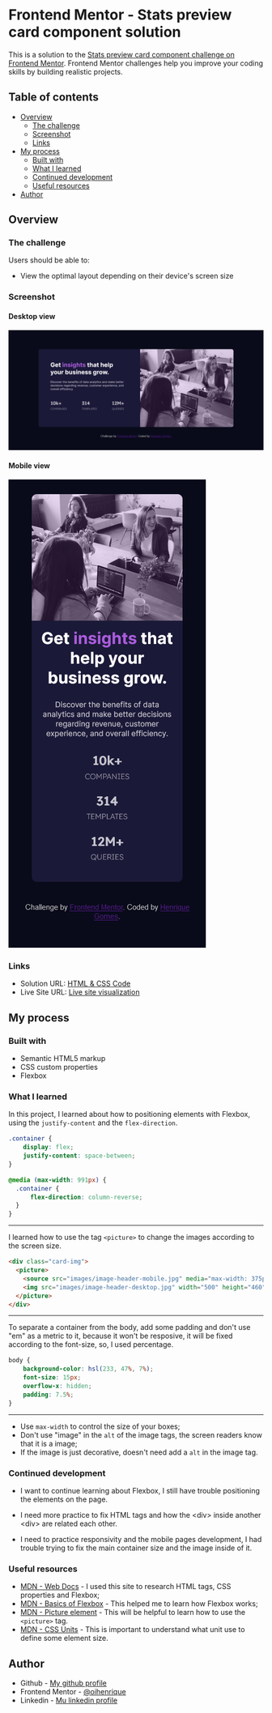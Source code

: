 # Frontend Mentor - Stats preview card component solution

This is a solution to the [Stats preview card component challenge on Frontend Mentor](https://www.frontendmentor.io/challenges/stats-preview-card-component-8JqbgoU62). Frontend Mentor challenges help you improve your coding skills by building realistic projects. 

## Table of contents

- [Overview](#overview)
  - [The challenge](#the-challenge)
  - [Screenshot](#screenshot)
  - [Links](#links)
- [My process](#my-process)
  - [Built with](#built-with)
  - [What I learned](#what-i-learned)
  - [Continued development](#continued-development)
  - [Useful resources](#useful-resources)
- [Author](#author)

## Overview

### The challenge

Users should be able to:

- View the optimal layout depending on their device's screen size

### Screenshot

#### Desktop view
![](./images/full-page-to-readme.png)

#### Mobile view
![](./images/full-page-to-readme-mobile.png)

### Links

- Solution URL: [HTML & CSS Code](https://github.com/oihenrique/frontend-mentor-challenges/tree/main/01.%20%5Bhtml-css%5D%20Stats%20Preview%20Card%20Component)
- Live Site URL: [Live site visualization](https://oihenrique.github.io/frontend-mentor-challenges/01.%20[html-css]%20Stats%20Preview%20Card%20Component/index.html)

## My process

### Built with

- Semantic HTML5 markup
- CSS custom properties
- Flexbox

### What I learned

In this project, I learned about how to positioning elements with Flexbox, using the ```justify-content``` and the ```flex-direction```.

```css
.container {
    display: flex;
    justify-content: space-between;
}
```
```css
@media (max-width: 991px) {
  .container {
      flex-direction: column-reverse;
  }
}
```
___

I learned how to use the tag ```<picture>``` to change the images according to the screen size.
~~~html
<div class="card-img">
  <picture>
    <source src="images/image-header-mobile.jpg" media="max-width: 375px">
    <img src="images/image-header-desktop.jpg" width="500" height="460">
  </picture>
</div>
~~~

___

To separate a container from the body, add some padding and don't use "em" as a metric to it, because it won't be resposive, it will be fixed according to the font-size, so, I used percentage.

~~~css
body {
    background-color: hsl(233, 47%, 7%);
    font-size: 15px;
    overflow-x: hidden;
    padding: 7.5%;
}
~~~

___

- Use ```max-width``` to control the size of your boxes;
- Don't use "image" in the ```alt``` of the image tags, the screen readers know that it is a image;
- If the image is just decorative, doesn't need add a ```alt``` in the image tag.

### Continued development

- I want to continue learning about Flexbox, I still have trouble positioning the elements on the page. 

- I need more practice to fix HTML tags and how the &lt;div&gt; inside another &lt;div&gt; are related each other.

- I need to practice responsivity and the mobile pages development, I had trouble trying to fix the main container size and the image inside of it.

### Useful resources

- [MDN - Web Docs](https://developer.mozilla.org/pt-BR/) - I used this site to research HTML tags, CSS properties and Flexbox;
- [MDN - Basics of Flexbox](https://developer.mozilla.org/pt-BR/docs/Web/CSS/CSS_Flexible_Box_Layout/Basic_Concepts_of_Flexbox) - This helped me to learn how Flexbox works;
- [MDN - Picture element](https://developer.mozilla.org/en-US/docs/Web/HTML/Element/picture) - This will be helpful to learn how to use the `<picture>` tag.
- [MDN - CSS Units](https://developer.mozilla.org/en-US/docs/Learn/CSS/Building_blocks/Values_and_units) - This is important to understand what unit use to define some element size.

## Author

- Github - [My github profile](https://github.com/oihenrique)
- Frontend Mentor - [@oihenrique](https://www.frontendmentor.io/profile/oihenrique)
- Linkedin - [Mu linkedin profile](https://www.linkedin.com/in/oihenriquegomes/)